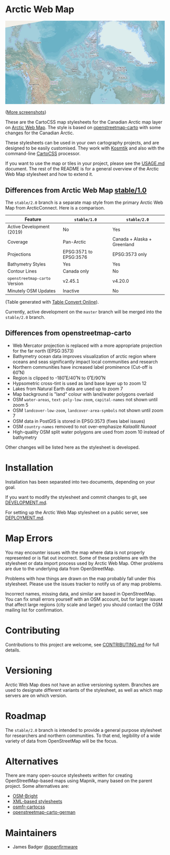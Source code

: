 # Arctic Web Map

![samples/zoom-5-canada.jpg](samples/zoom-5-canada.jpg)

([More screenshots](samples))

These are the CartoCSS map stylesheets for the Canadian Arctic map layer on [Arctic Web Map][awm]. The style is based on [openstreetmap-carto][osm-carto] with some changes for the Canadian Arctic.

These stylesheets can be used in your own cartography projects, and are designed to be easily customised. They work with [Kosmtik][] and also with the command-line [CartoCSS][] processor.

If you want to use the map or tiles in your project, please see the [USAGE.md](USAGE.md) document. The rest of the README is for a general overview of the Arctic Web Map stylesheet and how to extend it.

[awm]: https://webmap.arcticconnect.ca
[CartoCSS]: https://github.com/mapbox/carto
[Kosmtik]: https://github.com/kosmtik/kosmtik
[osm-carto]: https://github.com/gravitystorm/openstreetmap-carto

## Differences from Arctic Web Map [stable/1.0][stable-10]

The `stable/2.0` branch is a separate map style from the primary Arctic Web Map from ArcticConnect. Here is a comparison.

| Feature                       | `stable/1.0`           | `stable/2.0`                |
|-------------------------------|------------------------|-----------------------------|
| Active Development (2019)     | No                     | Yes                         |
| Coverage                      | Pan-Arctic             | Canada + Alaska + Greenland |
| Projections                   | EPSG:3571 to EPSG:3576 | EPSG:3573 only              |
| Bathymetry Styles             | Yes                    | Yes                         |
| Contour Lines                 | Canada only            | No                          |
| `openstreetmap-carto` Version | v2.45.1                | v4.20.0                     |
| Minutely OSM Updates          | Inactive               | No                          |

(Table generated with [Table Convert Online][table-convert]).

Currently, active development on the `master` branch will be merged into the `stable/2.0` branch.

[stable-10]: https://github.com/GeoSensorWebLab/awm-styles/tree/stable/1.0
[table-convert]: https://tableconvert.com

## Differences from openstreetmap-carto

* Web Mercator projection is replaced with a more appropriate projection for the far north (EPSG:3573)
* Bathymetry ocean data improves visualization of arctic region where oceans and seas significantly impact local communities and research
* Northern communities have increased label prominence (Cut-off is 60˚N)
* Region is clipped to -180˚E/40˚N to 0˚E/90˚N
* Hypsometric cross-tint is used as land base layer up to zoom 12
* Lakes from Natural Earth data are used up to zoom 7
* Map background is "land" colour with land/water polygons overlaid
* OSM `water-areas`, `text-poly-low-zoom`, `capital-names` not shown until zoom 5
* OSM `landcover-low-zoom`, `landcover-area-symbols` not shown until zoom 7
* OSM data in PostGIS is stored in EPSG:3573 (fixes label issues)
* OSM `country-names` removed to not over-emphasize *Kalaallit Nunaat*
* High-quality OSM split water polygons are used from zoom 10 instead of bathymetry

Other changes will be listed here as the stylesheet is developed.

# Installation

Installation has been separated into two documents, depending on your goal.

If you want to modify the stylesheet and commit changes to git, see [DEVELOPMENT.md](DEVELOPMENT.md).

For setting up the Arctic Web Map stylesheet on a public server, see [DEPLOYMENT.md](DEPLOYMENT.md).

# Map Errors

You may encounter issues with the map where data is not properly represented or is flat out incorrect. Some of these problems are with the stylesheet or data import process used by Arctic Web Map. Other problems are due to the underlying data from OpenStreetMap.

Problems with how things are drawn on the map probably fall under this stylesheet. Please use the issues tracker to notify us of any map problems.

Incorrect names, missing data, and similar are based in OpenStreetMap. You can fix small errors yourself with an OSM account, but for larger issues that affect large regions (city scale and larger) you should contact the OSM mailing list for confirmation.

# Contributing

Contributions to this project are welcome, see [CONTRIBUTING.md](CONTRIBUTING.md) for full details.

# Versioning

Arctic Web Map does not have an active versioning system. Branches are used to designate different variants of the stylesheet, as well as which map servers are on which version.

# Roadmap

The `stable/2.0` branch is intended to provide a general purpose stylesheet for researchers and northern communities. To that end, legibility of a wide variety of data from OpenStreetMap will be the focus.

# Alternatives

There are many open-source stylesheets written for creating OpenStreetMap-based maps using Mapnik, many based on the parent project. Some alternatives are:

* [OSM-Bright](https://github.com/mapbox/osm-bright)
* [XML-based stylesheets](https://trac.openstreetmap.org/browser/subversion/applications/rendering/mapnik)
* [osmfr-cartocss](https://github.com/cquest/osmfr-cartocss)
* [openstreetmap-carto-german](https://github.com/giggls/openstreetmap-carto-de)

# Maintainers

* James Badger [@openfirmware](https://github.com/openfirmware/)
